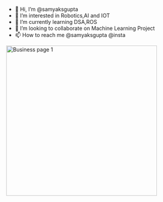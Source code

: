 - 👋 Hi, I’m @samyaksgupta
- 👀 I’m interested in Robotics,AI and IOT
- 🌱 I’m currently learning DSA,ROS
- 💞️ I’m looking to collaborate on Machine Learning Project
- 📫 How to reach me @samyaksgupta @insta
<img width="402" alt="Business page 1" src="https://github.com/samyaksgupta/samyaksgupta/assets/127541694/4c8124aa-b800-443f-b27f-64be3678dd94">


